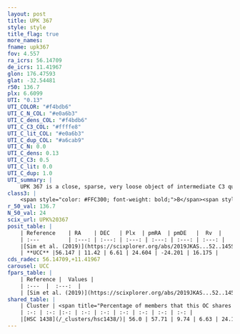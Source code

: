 ```yaml
---
layout: post
title: UPK 367
style: style
title_flag: true
more_names: 
fname: upk367
fov: 4.557
ra_icrs: 56.14709
de_icrs: 11.41967
glon: 176.47593
glat: -32.54481
r50: 136.7
plx: 6.6099
UTI: "0.13"
UTI_COLOR: "#f4bdb6"
UTI_C_N_COL: "#e0a6b3"
UTI_C_dens_COL: "#f4bdb6"
UTI_C_C3_COL: "#ffffe8"
UTI_C_lit_COL: "#e0a6b3"
UTI_C_dup_COL: "#a6cab9"
UTI_C_N: 0.0
UTI_C_dens: 0.13
UTI_C_C3: 0.5
UTI_C_lit: 0.0
UTI_C_dup: 1.0
UTI_summary: |
    UPK 367 is a close, sparse, very loose object of intermediate C3 quality. It is rarely studied in the literature, with no articles listed in the last 6 years. This object shares a significant percentage of members with a later reported entry.<br><br><span style="color: #99180f; font-weight: bold;">Warning: </span>contains less than 25 stars with <i>P>0.5</i> estimated.
class3: |
    <span style="color: #FFC300; font-weight: bold;">B</span><span style="color: #FFC300; font-weight: bold;">B</span>
r_50_val: 136.7
N_50_val: 24
scix_url: UPK%20367
posit_table: |
    | Reference    | RA    | DEC   | Plx  | pmRA  | pmDE   |  Rv  |
    | :---         | :---: | :---: | :---: | :---: | :---: | :---: |
    |[Sim et al. (2019)](https://scixplorer.org/abs/2019JKAS...52..145S) | 56.098 | 11.086 | -- | 24.93 | -24.34 | -- |
    | **UCC** |56.147 | 11.42 | 6.61 | 24.604 | -24.201 | 16.175 | 
cds_radec: 56.14709,+11.41967
carousel: UCC
fpars_table: |
    | Reference |  Values |
    | :---  |  :---:  |
    | [Sim et al. (2019)](https://scixplorer.org/abs/2019JKAS...52..145S) | `d_pc=162, log(age)=7.95` |
shared_table: |
    | Cluster | <span title="Percentage of members that this OC shares with the ones listed">%</span>   | RA   | DEC   | Plx   | pmRA  | pmDE  | Rv | UTI |
    | :-: | :-: |:-: | :-: | :-: | :-: | :-: | :-: | :-: |
    |[HSC 1438](/_clusters/hsc1438/)| 56.0 | 57.71 | 9.74 | 6.63 | 24.15 | -23.82 | 16.54 |0.21 |
---
```

